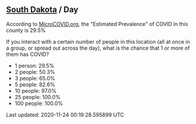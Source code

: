 
## [South Dakota](/united-states/south-dakota) / Day

According to [MicroCOVID.org](http://microcovid.org),
the "Estimated Prevalence" of COVID in this county is 29.5%

If you interact with a certain number of people in this location
(all at once in a group, or spread out across the day), what is the chance that
1 or more of them has COVID?

- 1 person: 29.5%
- 2 people: 50.3%
- 3 people: 65.0%
- 5 people: 82.6%
- 10 people: 97.0%
- 25 people: 100.0%
- 100 people: 100.0%

Last updated: 2020-11-24 00:19:28.595899 UTC

